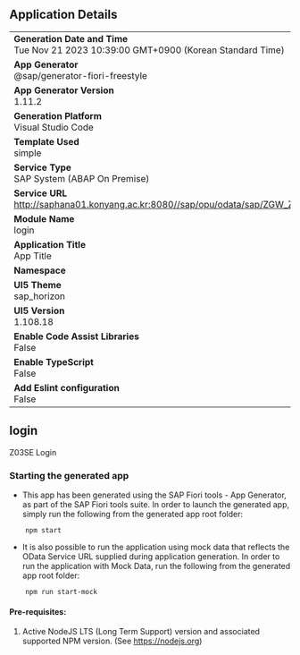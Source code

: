 ## Application Details
|               |
| ------------- |
|**Generation Date and Time**<br>Tue Nov 21 2023 10:39:00 GMT+0900 (Korean Standard Time)|
|**App Generator**<br>@sap/generator-fiori-freestyle|
|**App Generator Version**<br>1.11.2|
|**Generation Platform**<br>Visual Studio Code|
|**Template Used**<br>simple|
|**Service Type**<br>SAP System (ABAP On Premise)|
|**Service URL**<br>http://saphana01.konyang.ac.kr:8080//sap/opu/odata/sap/ZGW_Z03SE_MEMBER_LOGIN_SRV
|**Module Name**<br>login|
|**Application Title**<br>App Title|
|**Namespace**<br>|
|**UI5 Theme**<br>sap_horizon|
|**UI5 Version**<br>1.108.18|
|**Enable Code Assist Libraries**<br>False|
|**Enable TypeScript**<br>False|
|**Add Eslint configuration**<br>False|

## login

Z03SE Login

### Starting the generated app

-   This app has been generated using the SAP Fiori tools - App Generator, as part of the SAP Fiori tools suite.  In order to launch the generated app, simply run the following from the generated app root folder:

```
    npm start
```

- It is also possible to run the application using mock data that reflects the OData Service URL supplied during application generation.  In order to run the application with Mock Data, run the following from the generated app root folder:

```
    npm run start-mock
```

#### Pre-requisites:

1. Active NodeJS LTS (Long Term Support) version and associated supported NPM version.  (See https://nodejs.org)


